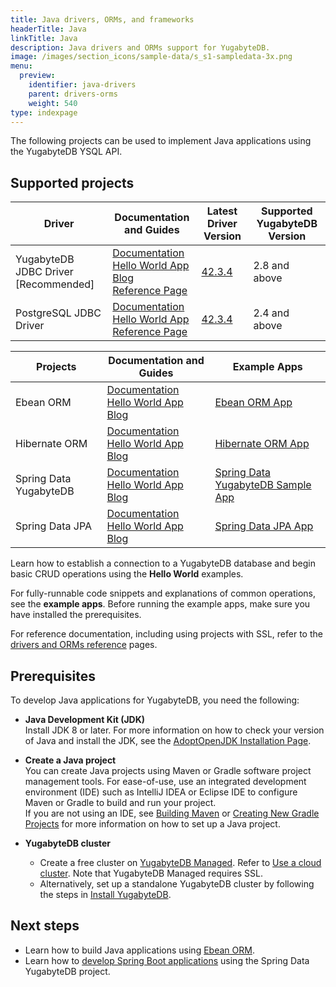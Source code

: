 ```yaml
---
title: Java drivers, ORMs, and frameworks
headerTitle: Java
linkTitle: Java
description: Java drivers and ORMs support for YugabyteDB.
image: /images/section_icons/sample-data/s_s1-sampledata-3x.png
menu:
  preview:
    identifier: java-drivers
    parent: drivers-orms
    weight: 540
type: indexpage
---
```


The following projects can be used to implement Java applications using the YugabyteDB YSQL API.

## Supported projects

| Driver | Documentation and Guides | Latest Driver Version | Supported YugabyteDB Version |
| ------- | ------------------------ | ------------------------ | ---------------------|
| YugabyteDB JDBC Driver [Recommended] | [Documentation](yugabyte-jdbc)<br />[Hello World App](../../develop/build-apps/java/ysql-yb-jdbc)<br />[Blog](https://dev.to/yugabyte/yugabytedb-jdbc-smart-driver-for-proxyless-halb-2k8a)<br />[Reference Page](../../reference/drivers/java/yugabyte-jdbc-reference/) | [42.3.4](https://mvnrepository.com/artifact/com.yugabyte/jdbc-yugabytedb/42.3.2) | 2.8 and above
| PostgreSQL JDBC Driver | [Documentation](postgres-jdbc)<br />[Hello World App](../../develop/build-apps/java/ysql-jdbc)<br /> [Reference Page](../../reference/drivers/java/postgres-jdbc-reference/) | [42.3.4](https://mvnrepository.com/artifact/org.postgresql/postgresql/42.2.14) | 2.4 and above

| Projects | Documentation and Guides | Example Apps |
| ------- | ------------------------ | ------------ |
| Ebean ORM | [Documentation](ebean)<br /> [Hello World App](/preview/develop/build-apps/java/ysql-ebean)<br /> [Blog](https://blog.yugabyte.com/ebean-orm-yugabytedb/)| [Ebean ORM App](https://github.com/yugabyte/orm-examples/tree/master/java/ebean)
| Hibernate ORM | [Documentation](hibernate)<br />[Hello World App](/preview/develop/build-apps/java/ysql-hibernate)<br />[Blog](https://blog.yugabyte.com/run-the-rest-version-of-spring-petclinic-with-angular-and-distributed-sql-on-gke/)<br /> | [Hibernate ORM App](https://github.com/yugabyte/orm-examples/tree/master/java/hibernate)
| Spring Data YugabyteDB | [Documentation](../../integrations/spring-framework/sdyb/)<br />[Hello World App](../../develop/build-apps/java/ysql-sdyb/)<br />[Blog](https://blog.yugabyte.com/spring-data-yugabytedb-getting-started/) | [Spring Data YugabyteDB Sample App](https://github.com/yugabyte/spring-data-yugabytedb-example)
| Spring Data JPA | [Documentation](../../integrations/spring-framework/sd-jpa/)<br />[Hello World App](../../develop/build-apps/java/ysql-spring-data/)<br />[Blog](https://blog.yugabyte.com/run-the-rest-version-of-spring-petclinic-with-angular-and-distributed-sql-on-gke/) | [Spring Data JPA App](https://github.com/yugabyte/orm-examples/tree/master/java/spring)

Learn how to establish a connection to a YugabyteDB database and begin basic CRUD operations using the **Hello World** examples.

For fully-runnable code snippets and explanations of common operations, see the **example apps**. Before running the example apps, make sure you have installed the prerequisites.

For reference documentation, including using projects with SSL, refer to the [drivers and ORMs reference](../../reference/drivers/java/yugabyte-jdbc-reference/) pages.

## Prerequisites

To develop Java applications for YugabyteDB, you need the following:

- **Java Development Kit (JDK)**\
  Install JDK 8 or later. For more information on how to check your version of Java and install the JDK, see the [AdoptOpenJDK Installation Page](https://adoptopenjdk.net/installation.html).

- **Create a Java project**\
  You can create Java projects using Maven or Gradle software project management tools. For ease-of-use, use an integrated development environment (IDE) such as IntelliJ IDEA or Eclipse IDE to configure Maven or Gradle to build and run your project.\
  If you are not using an IDE, see [Building Maven](https://maven.apache.org/guides/development/guide-building-maven.html) or [Creating New Gradle Projects](https://docs.gradle.org/current/samples/sample_building_java_applications.html) for more information on how to set up a Java project.

- **YugabyteDB cluster**
  - Create a free cluster on [YugabyteDB Managed](https://www.yugabyte.com/managed/). Refer to [Use a cloud cluster](../../quick-start-yugabytedb-managed/). Note that YugabyteDB Managed requires SSL.
  - Alternatively, set up a standalone YugabyteDB cluster by following the steps in [Install YugabyteDB](../../quick-start/).

## Next steps

- Learn how to build Java applications using [Ebean ORM](ebean/).
- Learn how to [develop Spring Boot applications](../../integrations/spring-framework/sdyb/) using the Spring Data YugabyteDB project.
